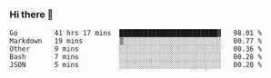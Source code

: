 ### Hi there 👋

<!--
**yeya24/yeya24** is a ✨ _special_ ✨ repository because its `README.md` (this file) appears on your GitHub profile.

Here are some ideas to get you started:

- 🔭 I’m currently working on ...
- 🌱 I’m currently learning ...
- 👯 I’m looking to collaborate on ...
- 🤔 I’m looking for help with ...
- 💬 Ask me about ...
- 📫 How to reach me: ...
- 😄 Pronouns: ...
- ⚡ Fun fact: ...
-->

<!--START_SECTION:waka-->
```text
Go         41 hrs 17 mins  ████████████████████████▓   98.01 % 
Markdown   19 mins         ▒░░░░░░░░░░░░░░░░░░░░░░░░   00.77 % 
Other      9 mins          ░░░░░░░░░░░░░░░░░░░░░░░░░   00.36 % 
Bash       7 mins          ░░░░░░░░░░░░░░░░░░░░░░░░░   00.28 % 
JSON       5 mins          ░░░░░░░░░░░░░░░░░░░░░░░░░   00.20 % 
```
<!--END_SECTION:waka-->
